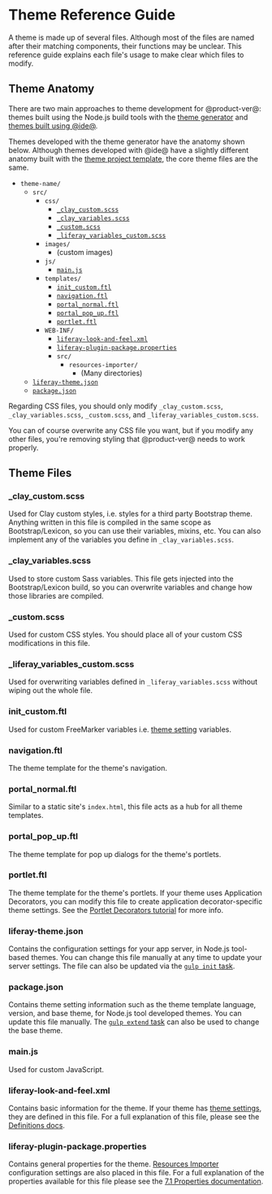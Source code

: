 # Theme Reference Guide [](id=theme-reference-guide)

A theme is made up of several files. Although most of the files are named after
their matching components, their functions may be unclear. This reference guide
explains each file's usage to make clear which files to modify.

## Theme Anatomy [](id=theme-anatomy)

There are two main approaches to theme development for @product-ver@: themes 
built using the Node.js build tools with the [theme generator](/develop/tutorials/-/knowledge_base/7-1/creating-themes) 
and [themes built using @ide@](/develop/tutorials/-/knowledge_base/7-1/creating-themes-with-liferay-ide). 

Themes developed with the theme generator have the anatomy shown below. Although 
themes developed with @ide@ have a slightly different anatomy built with the
[theme project template](/develop/reference/-/knowledge_base/7-1/theme-template), 
the core theme files are the same. 

- `theme-name/`
    - `src/`
        - `css/`
            - [`_clay_custom.scss`](#claycustom-scss)
            - [`_clay_variables.scss`](#auivariables-scss)
            - [`_custom.scss`](#custom-scss)
            - [`_liferay_variables_custom.scss`](#liferayvariablescustom-scss)
        - `images/`
            -   (custom images)
        - `js/`
            - [`main.js`](#main-js)
        - `templates/`
            - [`init_custom.ftl`](#initcustom-ftl)
            - [`navigation.ftl`](#navigation-ftl)
            - [`portal_normal.ftl`](#portalnormal-ftl)
            - [`portal_pop_up.ftl`](#portalpopup-ftl)
            - [`portlet.ftl`](#portlet-ftl)
        - `WEB-INF/`
            - [`liferay-look-and-feel.xml`](#liferay-look-and-feel-xml)
            - [`liferay-plugin-package.properties`](#liferay-plugin-package-properties)
            - `src/`
                - `resources-importer/`
                    - (Many directories)
    - [`liferay-theme.json`](#liferay-theme-json)
    - [`package.json`](#package-json)
 
Regarding CSS files, you should only modify `_clay_custom.scss`,
`_clay_variables.scss`, `_custom.scss`, and `_liferay_variables_custom.scss`.

You can of course overwrite any CSS file you want, but if you modify any other
files, you're removing styling that @product-ver@ needs to work properly.

## Theme Files [](id=theme-files)

### _clay_custom.scss [](id=claycustom-scss)

Used for Clay custom styles, i.e. styles for a third party Bootstrap theme. 
Anything written in this file is compiled in the same scope as Bootstrap/Lexicon, 
so you can use their variables, mixins, etc. You can also implement any of the 
variables you define in `_clay_variables.scss`.

### _clay_variables.scss [](id=auivariables-scss)

Used to store custom Sass variables. This file gets injected into the 
Bootstrap/Lexicon build, so you can overwrite variables and change how those 
libraries are compiled.

### _custom.scss [](id=custom-scss)

Used for custom CSS styles. You should place all of your custom CSS
modifications in this file.

### _liferay_variables_custom.scss [](id=liferayvariablescustom-scss)

Used for overwriting variables defined in `_liferay_variables.scss` without 
wiping out the whole file.

### init_custom.ftl [](id=initcustom-ftl)

Used for custom FreeMarker variables i.e. 
[theme setting](/develop/tutorials/-/knowledge_base/7-1/making-configurable-theme-settings) 
variables.

### navigation.ftl [](id=navigation-ftl)

The theme template for the theme's navigation.

### portal_normal.ftl [](id=portalnormal-ftl)

Similar to a static site's `index.html`, this file acts as a hub for all theme
templates.

### portal_pop_up.ftl [](id=portalpopup-ftl)

The theme template for pop up dialogs for the theme's portlets.

### portlet.ftl [](id=portlet-ftl)

The theme template for the theme's portlets. If your theme uses Application 
Decorators, you can modify this file to create application decorator-specific 
theme settings. See the 
[Portlet Decorators tutorial](/develop/tutorials/-/knowledge_base/7-1/creating-configurable-styles-for-portlet-wrappers) 
for more info.

### liferay-theme.json [](id=liferay-theme-json)

Contains the configuration settings for your app server, in Node.js tool-based 
themes. You can change this file manually at any time to update your server 
settings. The file can also be updated via the 
[`gulp init` task](/develop/tutorials/-/knowledge_base/7-1/configuring-your-themes-app-server). 

### package.json [](id=package-json)

Contains theme setting information such as the theme template language, version,
and base theme, for Node.js tool developed themes. You can update this file
manually. The 
[`gulp extend` task](/develop/tutorials/-/knowledge_base/7-1/changing-your-base-theme) can also
be used to change the base theme. 

### main.js [](id=main-js)

Used for custom JavaScript.

### liferay-look-and-feel.xml [](id=liferay-look-and-feel-xml)

Contains basic information for the theme. If your theme has 
[theme settings](/develop/tutorials/-/knowledge_base/7-1/making-configurable-theme-settings),
they are defined in this file. For a full explanation of this file, please see
the [Definitions docs](@platform-ref@/7.1-latest/definitions/liferay-look-and-feel_7_1_0.dtd.html). 

### liferay-plugin-package.properties [](id=liferay-plugin-package-properties)

Contains general properties for the theme. 
[Resources Importer](/develop/tutorials/-/knowledge_base/7-1/importing-resources-with-a-theme) 
configuration settings are also placed in this file. For a full explanation of 
the properties available for this file please see the 
[7.1 Properties documentation](@platform-ref@/7.1-latest/propertiesdoc/liferay-plugin-package_7_1_0.properties.html). 
